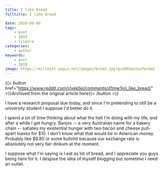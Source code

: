 ```yaml
---
title: I like bread
fulltitle: I like bread

date: 2019-09-09
tags:
    - post
    - 2019
    - tzipora
categories:
    - author
keywords:
    - post
    - 2019
image: https://millmint.imgix.net/images/bread.jpg?q=100&auto=format
---
```

{{< button href="https://www.reddit.com/r/vekllei/comments/d1mw1n/i_like_bread/" >}}Archived from the original article here{{< /button >}}

I have a research proposal due today, and since I'm pretending to still be a university student I suppose I'd better do it.

I spend a lot of time thinking about what the hell I'm doing with my life, and after a while I get hungry. Banjos -- a very Australian name for a bakery chain -- satiates my existential hunger with two bacon and cheese pull-apart loaves for $10. I don't know what that would be in American money. Probably like $6.80 or some bullshit because our exchange rate is absolutely not very fair dinkum at the moment.

I suppose what I'm saying is I eat as lot of bread, and I appreciate you guys being here for it. I despise the idea of myself blogging but sometime I need an outlet.
